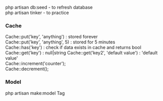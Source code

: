 php artisan db:seed - to refresh database  
php artisan tinker - to practice  

### Cache
Cache::put('key', 'anything') : stored forever  
Cache::put('key', 'anything', 5) : stored for 5 minutes  
Cache::has('key') : check if data exists in cache and returns bool
Cache::get('key') : null|string
Cache::get('key2', 'default value') : 'default value'  
Cache::increment('counter');  
Cache::decrement();  

### Model
php artisan make:model Tag
